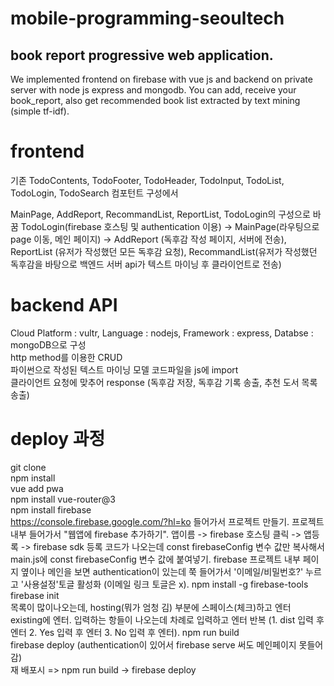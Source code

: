 # mobile-programming-seoultech  
## book report progressive web application. 

We implemented frontend on firebase with vue js and backend on private server with node js express and mongodb.
You can add, receive your book_report, also get recommended book list extracted by text mining (simple tf-idf). 


# frontend
기존 TodoContents, TodoFooter, TodoHeader, TodoInput, TodoList, TodoLogin, TodoSearch 컴포턴트 구성에서  

MainPage, AddReport, RecommandList, ReportList, TodoLogin의 구성으로 바꿈
TodoLogin(firebase 호스팅 및 authentication 이용) -> MainPage(라우팅으로 page 이동, 메인 페이지) -> AddReport (독후감 작성 페이지, 서버에 전송), ReportList (유저가 작성했던 모든 독후감 요청), RecommandList(유저가 작성했던 독후감을 바탕으로 백엔드 서버 api가 텍스트 마이닝 후 클라이언트로 전송)  

# backend API
Cloud Platform : vultr, Language : nodejs, Framework : express, Databse : mongoDB으로 구성  
http method를 이용한 CRUD  
파이썬으로 작성된 텍스트 마이닝 모델 코드파일을 js에 import  
클라이언트 요청에 맞추어 response (독후감 저장, 독후감 기록 송출, 추천 도서 목록 송출)


# deploy 과정
git clone  
npm install  
vue add pwa  
npm install vue-router@3  
npm install firebase  
https://console.firebase.google.com/?hl=ko 들어가서 프로젝트 만들기. 
프로젝트 내부 들어가서 "웹앱에 firebase 추가하기". 
앱이름 -> firebase 호스팅 클릭 -> 앱등록 -> firebase sdk 등록 코드가 나오는데 const firebaseConfig 변수 값만 복사해서 main.js에 const firebaseConfig 변수 값에 붙여넣기. 
firebase 프로젝트 내부 페이지 옆이나 메인을 보면 authentication이 있는데 쭉 들어가서 '이메일/비밀번호?' 누르고 '사용설정'토글 활성화 (이메일 링크 토글은 x). 
npm install -g firebase-tools  
firebase init  
목록이 많이나오는데, hosting(뭐가 엄청 김) 부분에 스페이스(체크)하고 엔터  
existing에 엔터. 
입력하는 항들이 나오는데 차례로 입력하고 엔터 반복 (1. dist 입력 후 엔터 2. Yes 입력 후 엔터 3. No 입력 후 엔터). 
npm run build  
firebase deploy (authentication이 있어서 firebase serve 써도 메인페이지 못들어감)  
재 배포시 => npm run build -> firebase deploy 
